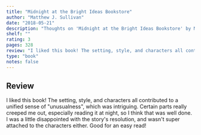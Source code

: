 ```yaml
---
title: "Midnight at the Bright Ideas Bookstore"
author: "Matthew J. Sullivan"
date: "2018-05-21"
description: "Thoughts on 'Midnight at the Bright Ideas Bookstore' by Matthew J. Sullivan."
shelf: ""
rating: 3
pages: 328
review: "I liked this book! The setting, style, and characters all contributed to a unified sense of 'unusualness', which was intriguing. Certain parts really creeped me out, especially reading it at night, so I think that was well done. I was a little disappointed with the story's resolution, and wasn't super attached to the characters either. Good for an easy read!"
type: "book"
notes: false
---
```


## Review

I liked this book! The setting, style, and characters all contributed to a unified sense of "unusualness", which was intriguing. Certain parts really creeped me out, especially reading it at night, so I think that was well done. I was a little disappointed with the story's resolution, and wasn't super attached to the characters either. Good for an easy read!
